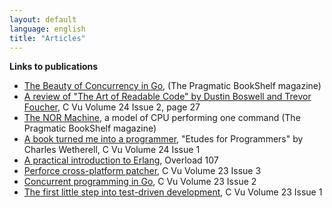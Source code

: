 ```yaml
---
layout: default
language: english
title: "Articles"
---
```


**Links to publications**

* [The Beauty of Concurrency in Go][], (The Pragmatic BookShelf magazine)
* [A review of "The Art of Readable Code" by Dustin Boswell and Trevor Foucher], C Vu Volume 24 Issue 2, page 27
* [The NOR Machine][], a model of CPU performing one command (The Pragmatic BookShelf magazine)
* [A book turned me into a programmer][], "Etudes for Programmers" by Charles Wetherell, C Vu Volume 24 Issue 1
* [A practical introduction to Erlang][], Overload 107
* [Perforce cross-platform patcher][], C Vu Volume 23 Issue 3
* [Concurrent programming in Go][], C Vu Volume 23 Issue 2
* [The first little step into test-driven development][], C Vu Volume 23 Issue 1

[The Beauty of Concurrency in Go]: http://pragprog.com/magazines/2012-06/the-beauty-of-concurrency-in-go
[A review of "The Art of Readable Code" by Dustin Boswell and Trevor Foucher]: http://accu.org/var/uploads/journals/cvu242.pdf
[The NOR Machine]: http://pragprog.com/magazines/2012-03/the-nor-machine
[A book turned me into a programmer]: http://accu.org/var/uploads/journals/cvu241.pdf
[A practical introduction to Erlang]: http://accu.org/var/uploads/journals/overload107.pdf
[Perforce cross-platform patcher]: http://accu.org/var/uploads/journals/cvu233.pdf
[Concurrent programming in Go]: http://accu.org/var/uploads/journals/CVu23-2_with_cover.pdf
[The first little step into test-driven development]: http://accu.org/var/uploads/journals/cvu231.pdf
